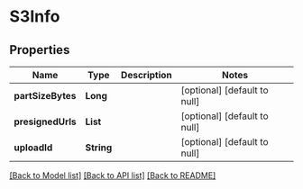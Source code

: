 # S3Info
## Properties

| Name | Type | Description | Notes |
|------------ | ------------- | ------------- | -------------|
| **partSizeBytes** | **Long** |  | [optional] [default to null] |
| **presignedUrls** | **List** |  | [optional] [default to null] |
| **uploadId** | **String** |  | [optional] [default to null] |

[[Back to Model list]](../README.md#documentation-for-models) [[Back to API list]](../README.md#documentation-for-api-endpoints) [[Back to README]](../README.md)


